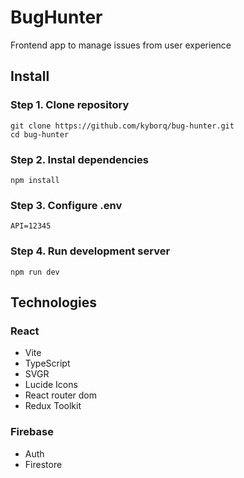 <div align="center">
  <img src="https://github.com/kyborq/bug-hunter/assets/52314985/fab33be3-b481-4bff-9b91-40310d1a4a22" alt="" />
</div>

# BugHunter

Frontend app to manage issues from user experience

## Install

### Step 1. Clone repository

```
git clone https://github.com/kyborq/bug-hunter.git
cd bug-hunter
```

### Step 2. Instal dependencies

```
npm install
```

### Step 3. Configure .env

```
API=12345
```

### Step 4. Run development server

```
npm run dev
```

## Technologies

### React

- Vite
- TypeScript
- SVGR
- Lucide Icons
- React router dom
- Redux Toolkit

### Firebase

- Auth
- Firestore
